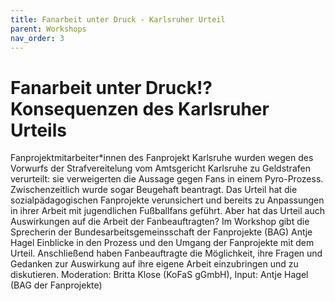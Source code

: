 ```yaml
---
title: Fanarbeit unter Druck - Karlsruher Urteil
parent: Workshops
nav_order: 3
---
```


# Fanarbeit unter Druck!? Konsequenzen des Karlsruher Urteils
Fanprojektmitarbeiter*innen des Fanprojekt Karlsruhe wurden wegen des Vorwurfs der Strafvereitelung vom Amtsgericht Karlsruhe zu
Geldstrafen verurteilt: sie verweigerten die Aussage gegen Fans in einem Pyro-Prozess. Zwischenzeitlich wurde sogar Beugehaft beantragt.
Das Urteil hat die sozialpädagogischen Fanprojekte verunsichert und bereits zu Anpassungen in ihrer Arbeit mit jugendlichen Fußballfans
geführt.
Aber hat das Urteil auch Auswirkungen auf die Arbeit der Fanbeauftragten?
Im Workshop gibt die Sprecherin der Bundesarbeitsgemeinsschaft der Fanprojekte (BAG) Antje Hagel Einblicke in den Prozess und den
Umgang der Fanprojekte mit dem Urteil. Anschließend haben Fanbeauftragte die Möglichkeit, ihre Fragen und Gedanken zur Auswirkung auf
ihre eigene Arbeit einzubringen und zu diskutieren.
Moderation: Britta Klose (KoFaS gGmbH), Input: Antje Hagel (BAG der Fanprojekte)
